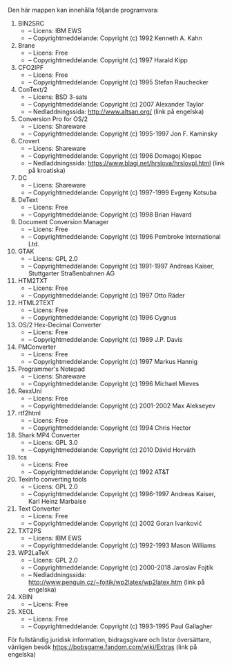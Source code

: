 ﻿Den här mappen kan innehålla följande programvara:

1. BIN2SRC
   - – Licens: IBM EWS
   - – Copyrightmeddelande: Copyright (c) 1992 Kenneth A. Kahn
2. Brane
   - – Licens: Free
   - – Copyrightmeddelande: Copyright (c) 1997 Harald Kipp
3. CFO2IPF
   - – Licens: Free
   - – Copyrightmeddelande: Copyright (c) 1995 Stefan Rauchecker
4. ConText/2
   - – Licens: BSD 3-sats
   - – Copyrightmeddelande: Copyright (c) 2007 Alexander Taylor
   - – Nedladdningssida: http://www.altsan.org/ (link på engelska)
5. Conversion Pro for OS/2
   - – Licens: Shareware
   - – Copyrightmeddelande: Copyright (c) 1995-1997 Jon F. Kaminsky
6. Crovert
   - – Licens: Shareware
   - – Copyrightmeddelande: Copyright (c) 1996 Domagoj Klepac
   - – Nedladdningssida: https://www.blagi.net/hrslova/hrslovpl.html (link på kroatiska)
7. DC
   - – Licens: Shareware
   - – Copyrightmeddelande: Copyright (c) 1997-1999 Evgeny Kotsuba
8. DeText
   - – Licens: Free
   - – Copyrightmeddelande: Copyright (c) 1998 Brian Havard
9. Document Conversion Manager
   - – Licens: Free
   - – Copyrightmeddelande: Copyright (c) 1996 Pembroke International Ltd.
10. GTAK
    - – Licens: GPL 2.0
    - – Copyrightmeddelande: Copyright (c) 1991-1997 Andreas Kaiser, Stuttgarter Straßenbahnen AG
11. HTM2TXT
    - – Licens: Free
    - – Copyrightmeddelande: Copyright (c) 1997 Otto Räder
12. HTML2TEXT
    - – Licens: Free
    - – Copyrightmeddelande: Copyright (c) 1996 Cygnus
13. OS/2 Hex-Decimal Converter
    - – Licens: Free
    - – Copyrightmeddelande: Copyright (c) 1989 J.P. Davis
14. PMConverter
    - – Licens: Free
    - – Copyrightmeddelande: Copyright (c) 1997 Markus Hannig
15. Programmer's Notepad
    - – Licens: Shareware
    - – Copyrightmeddelande: Copyright (c) 1996 Michael Mieves
16. RexxUni
    - – Licens: Free
    - – Copyrightmeddelande: Copyright (c) 2001-2002 Max Alekseyev
17. rtf2html
    - – Licens: Free
    - – Copyrightmeddelande: Copyright (c) 1994 Chris Hector
18. Shark MP4 Converter
    - – Licens: GPL 3.0
    - – Copyrightmeddelande: Copyright (c) 2010 Dávid Horváth
19. tcs
    - – Licens: Free
    - – Copyrightmeddelande: Copyright (c) 1992 AT&T
20. Texinfo converting tools
    - – Licens: GPL 2.0
    - – Copyrightmeddelande: Copyright (c) 1996-1997 Andreas Kaiser, Karl Heinz Marbaise
21. Text Converter
    - – Licens: Free
    - – Copyrightmeddelande: Copyright (c) 2002 Goran Ivanković
22. TXT2PS
    - – Licens: IBM EWS
    - – Copyrightmeddelande: Copyright (c) 1992-1993 Mason Williams
23. WP2LaTeX
    - – Licens: GPL 2.0
    - – Copyrightmeddelande: Copyright (c) 2000-2018 Jaroslav Fojtík
    - – Nedladdningssida: http://www.penguin.cz/~fojtik/wp2latex/wp2latex.htm (link på engelska)
24. XBIN
    - – Licens: Free
25. XEOL
    - – Licens: Free
    - – Copyrightmeddelande: Copyright (c) 1993-1995 Paul Gallagher

För fullständig juridisk information, bidragsgivare och listor översättare, vänligen besök https://bobsgame.fandom.com/wiki/Extras (link på engelska)